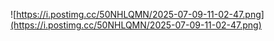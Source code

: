 



![https://i.postimg.cc/50NHLQMN/2025-07-09-11-02-47.png](https://i.postimg.cc/50NHLQMN/2025-07-09-11-02-47.png)